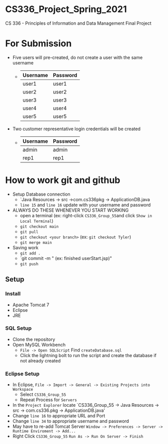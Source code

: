 # CS336_Project_Spring_2021
CS 336 - Principles of Information and Data Management Final Project

# For Submission
- Five users will pre-created, do not create a user with the same username
  - |Username|Password|
    ---|---|
    |user1|user1|
    |user2|user2|
    |user3|user3|
    |user4|user4|
    |user5|user5|
- Two customer representative login credentials will be created
  - |Username|Password|
    ---|---|
    |admin|admin|
    |rep1|rep1|
    
# How to work git and github
- Setup Database connection
  - `Java Resources -> src ->com.cs336pkg -> ApplicationDB.java
  - `line 15` and `line 16` update with your username and password
- ALWAYS DO THESE WHENEVER YOU START WORKING
  - open a terminal (ex: right-click `CS336_Group_55`and click `Show in Local Terminal`)
  - `git checkout main`
  - `git pull`
  - `git checkout <your branch>` (ex: `git checkout Tyler`)
  - `git merge main`
- Saving work
  - `git add .`
  - `git commit -m "<appropriate message> (ex: finished userStart.jsp)"
  - `git push`


## Setup
### Install
- Apache Tomcat 7
- Eclipse
- JRE

### SQL Setup
- Clone the repository
- Open MySQL Workbench
  - `File -> Open SQLScript` Find `createDatabase.sql`
  - Click the lightning bolt to run the script and create the database if not already created

### Eclipse Setup
- In Eclipse, `File -> Import -> General -> Existing Projects into Workspace`
  - Select `CS336_Group_55`
  - Repeat Process for `Servers`
 - In the `Project Explorer` locate `CS336_Group_55 -> Java Resources -> src -> com.cs336.pkg -> ApplicationDB.java'
  - Change `line 16` to appropriate URL and Port
  - Change `line 34` to appropriate username and password
- May have to re-add Tomcat Server `Window -> Preferences -> Server -> Runtime Enviroment -> Add...`
- Right Click `CS336_Group_55` `Run As -> Run On Server -> Finish`



  
